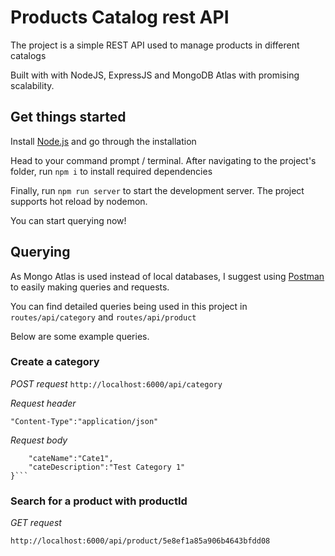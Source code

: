 # Products Catalog rest API

The project is a simple REST API used to manage products in different catalogs

Built with with NodeJS, ExpressJS and MongoDB Atlas with promising scalability.

## Get things started

Install [Node.js](https://nodejs.org/en/) and go through the installation

Head to your command prompt / terminal. After navigating to the project's folder, run `npm i` to install required dependencies

Finally, run `npm run server` to start the development server. The project supports hot reload by nodemon.

You can start querying now!

## Querying

As Mongo Atlas is used instead of local databases, I suggest using [Postman](https://www.postman.com/) to easily making queries and requests.

You can find detailed queries being used in this project in `routes/api/category` and `routes/api/product`

Below are some example queries.

### Create a category

_POST request_
`http://localhost:6000/api/category`

_Request header_

```
"Content-Type":"application/json"
```

_Request body_

```{
	"cateName":"Cate1",
	"cateDescription":"Test Category 1"
}```
```

### Search for a product with productId

_GET request_

`http://localhost:6000/api/product/5e8ef1a85a906b4643bfdd08`
